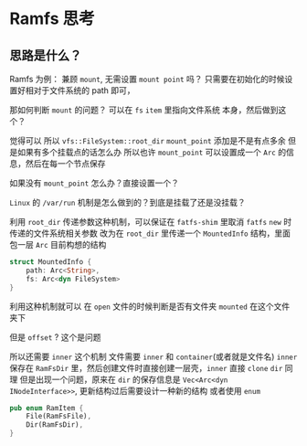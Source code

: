 # Ramfs 思考

## 思路是什么？

Ramfs 为例： 兼顾 `mount`, 无需设置 `mount point` 吗？
只需要在初始化的时候设置好相对于文件系统的 path 即可，

那如何判断 `mount` 的问题？
可以在 `fs` `item` 里指向文件系统 本身，然后做到这个？

觉得可以 所以 `vfs::FileSystem::root_dir`  `mount_point` 添加是不是有点多余
但是如果有多个挂载点的话怎么办
所以也许 `mount_point` 可以设置成一个 `Arc` 的信息，然后在每一个节点保存

如果没有 `mount_point` 怎么办？直接设置一个？

`Linux` 的 `/var/run` 机制是怎么做到的？到底是挂载了还是没挂载？

利用 `root_dir` 传递参数这种机制，可以保证在 `fatfs-shim` 里取消 `fatfs` `new` 时传递的文件系统相关参数
改为在 `root_dir` 里传递一个 `MountedInfo` 结构，里面包一层 `Arc` 
目前构想的结构
```rust
struct MountedInfo {
    path: Arc<String>,
    fs: Arc<dyn FileSystem>
}
```

利用这种机制就可以 在 `open` 文件的时候判断是否有文件夹 `mounted` 在这个文件夹下

但是 `offset` ? 这个是问题

所以还需要 `inner` 这个机制
文件需要 `inner` 和 `container`(或者就是文件名)
`inner` 保存在 `RamFsDir` 里，然后创建文件时直接创建一层壳，`inner` 直接 `clone`
`dir` 同理
但是出现一个问题，原来在 `dir` 的保存信息是 `Vec<Arc<dyn INodeInterface>>`,
更新结构过后需要设计一种新的结构 或者使用 `enum`
```rust
pub enum RamItem {
    File(RamFsFile),
    Dir(RamFsDir),
}
```
